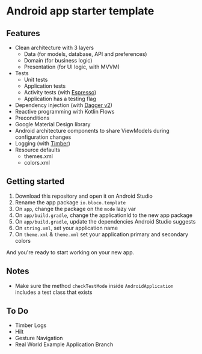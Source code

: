 # Android app starter template

## Features

- Clean architecture with 3 layers
    - Data (for models, database, API and preferences)
    - Domain (for business logic)
    - Presentation (for UI logic, with MVVM)
- Tests
    - Unit tests
    - Application tests
    - Activity tests (with [Espresso](https://google.github.io/android-testing-support-library/docs/espresso/))
    - Application has a testing flag
- Dependency injection (with [Dagger v2](http://google.github.io/dagger/))
- Reactive programming with Kotlin Flows
- Preconditions
- Google Material Design library
- Android architecture components to share ViewModels during configuration changes
- Logging (with [Timber](https://github.com/JakeWharton/timber))
- Resource defaults
    - themes.xml
    - colors.xml

## Getting started

1. Download this repository and open it on Android Studio
1. Rename the app package `io.bloco.template`
1. On `app`, change the package on the `mode` lazy var
1. On `app/build.gradle`, change the applicationId to the new app package
1. On `app/build.gradle`, update the dependencies Android Studio suggests
1. On `string.xml`, set your application name 
1. On `theme.xml` & `theme.xml` set your application primary and secondary colors

And you're ready to start working on your new app.

## Notes

- Make sure the method `checkTestMode` inside `AndroidApplication` includes a test class
  that exists

## To Do

- Timber Logs
- Hilt
- Gesture Navigation
- Real World Example Application Branch
